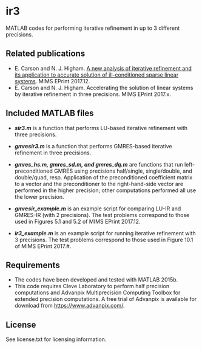 # ir3
MATLAB codes for performing iterative refinement in up to 3 
different precisions. 

## Related publications
* E. Carson and N. J. Higham. [A new analysis of iterative refinement and its application 
to accurate solution of ill-conditioned sparse linear systems](http://eprints.ma.man.ac.uk/2537/01/covered/MIMS_ep2017_12.pdf). MIMS EPrint 2017.12.
* E. Carson and N. J. Higham. Accelerating the solution of linear systems by 
iterative refinement in three precisions. MIMS EPrint 2017.x. 

## Included MATLAB files
* **_sir3.m_** is a function that performs LU-based iterative refinement with three precisions.

* **_gmresir3.m_** is a function that performs GMRES-based iterative refinement in three precisions.

* **_gmres_hs.m, gmres_sd.m, and gmres_dq.m_** are functions that run left-preconditioned GMRES using precisions half/single, single/double, and double/quad, resp. Application of the preconditioned coefficient matrix to a vector and the preconditioner to the right-hand-side vector are performed in the higher precision; other computations performed all use the lower precision.  

* **_gmresir_example.m_** is an example script for comparing LU-IR and GMRES-IR (with 2 precisions). The test problems correspond to those used in Figures 5.1 and 5.2 of MIMS EPrint 2017.12.

* **_ir3_example.m_** is an example script for running iterative refinement with 3 precisions. The test problems correspond to those used in Figure 10.1 of MIMS EPrint 2017.#.


## Requirements
* The codes have been developed and tested with MATLAB 2015b.
* This code requires Cleve Laboratory to perform half precision computations and 
Advanpix Multiprecision Computing Toolbox for extended precision computations. 
A free trial of Advanpix is available for download from https://www.advanpix.com/.

## License
See license.txt for licensing information.
